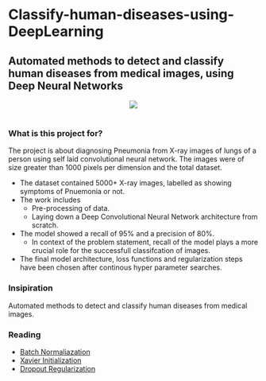 # Classify-human-diseases-using-DeepLearning
## Automated methods to detect and classify human diseases from medical images, using Deep Neural Networks

<div align="center">
  <img src="https://i.imgur.com/jZqpV51.png"><br><br>
</div>

### What is this project for? ###
The project is about diagnosing Pneumonia from X-ray images of lungs of a person using self laid convolutional neural network. The images were of size greater than 1000 pixels per dimension and the total dataset.

- The dataset contained 5000+ X-ray images, labelled as showing symptoms of Pnuemonia or not.
- The work includes
  - Pre-processing of data.
  - Laying down a Deep Convolutional Neural Network architecture from scratch.
- The model showed a recall of 95% and a precision of 80%.
  - In context of the problem statement, recall of the model plays a more crucial role for the successfull classifcation of images.
- The final model architecture, loss functions and regularization steps have  been chosen after continous hyper parameter searches.
 

### Insipiration
Automated methods to detect and classify human diseases from medical images.



### Reading
- [Batch Normaliazation](https://arxiv.org/abs/1502.03167)
- [Xavier Initialization](http://proceedings.mlr.press/v9/glorot10a/glorot10a.pdf)
- [Dropout Regularization](https://www.cs.toronto.edu/~hinton/absps/JMLRdropout.pdf)


